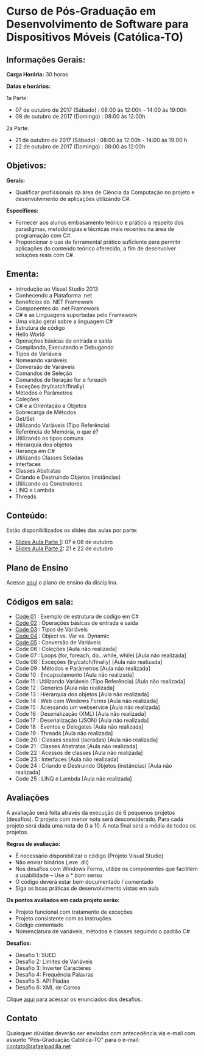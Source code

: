 # Curso de Pós-Graduação em **Desenvolvimento de Software para Dispositivos Móveis** (Católica-TO)

## Informações Gerais:

**Carga Horária:** 30 horas

**Datas e horários:** 

1a Parte:
* 07 de outubro de 2017 (Sábado)  : 08:00 às 12:00h - 14:00 às 19:00h
* 08 de outubro de 2017 (Domingo) : 08:00 às 12:00h

2a Parte:
* 21 de outubro de 2017 (Sábado)  : 08:00 às 12:00h - 14:00 às 19:00 h
* 22 de outubro de 2017 (Domingo) : 08:00 às 12:00h

## Objetivos:

**Gerais:**
* Qualificar profissionais da área de Ciência da Computação no projeto e desenvolvimento de aplicações utilizando C#.

**Específicos:**
* Fornecer aos alunos embasamento teórico e prático a respeito dos paradigmas, metodologias e técnicas mais recentes na área de programação com C#.
* Proporcionar o uso de ferramental prático suficiente para permitir aplicações do conteúdo teórico oferecido, a fim de desenvolver soluções reais com C#.

## Ementa:

* Introdução ao Visual Studio 2013
* Conhecendo a Plataforma .net
* Benefícios do .NET Framework 
* Componentes do .net Framework
* C# e as Linguagens suportadas pelo Framework
* Uma visão geral sobre a linguagem C#
* Estrutura de código
* Hello World
* Operações básicas de entrada e saída
* Compilando, Executando e Debugando
* Tipos de Variáveis
* Nomeando variáveis
* Conversão de Variáveis
* Comandos de Seleção
* Comandos de Iteração for e foreach
* Exceções (try/catch/finally)
* Métodos e Parâmetros
* Coleções
* C# e a Orientação a Objetos
* Sobrecarga de Métodos
* Get/Set
* Utilizando Variáveis (Tipo Referência)
* Referência de Memória, o que é?
* Utilizando os tipos comuns
* Hierarquia dos objetos
* Herança em C#
* Utilizando Classes Seladas
* Interfaces
* Classes Abstratas
* Criando e Destruindo Objetos (instâncias)
* Utilizando os Construtores
* LINQ e Lambda
* Threads

## Conteúdo: 

Estão disponibilizados os slides das aulas por parte:

* [Slides Aula Parte 1](https://github.com/rafaelpadilla/Pos-Palmas/blob/master/Docs/Aula_V2%20-%20Parte%201.pdf): 07 e 08 de outubro
* [Slides Aula Parte 2](https://github.com/rafaelpadilla/Pos-Palmas/blob/master/Docs/Aula_V2%20-%20Parte%202.pdf): 21 e 22 de outubro


## Plano de Ensino

Acesse [aqui](https://github.com/rafaelpadilla/Pos-Palmas/blob/master/Docs/PLANO%20DE%20ENSINO%20-%20C%23.pdf) o plano de ensino da disciplina.
				  
## Códigos em sala:

* [Code 01](https://github.com/rafaelpadilla/Pos-Palmas/tree/master/Codes/Code%2001)  : Exemplo de estrutura de código em C#
* [Code 02](https://github.com/rafaelpadilla/Pos-Palmas/tree/master/Codes/Code%2002)  : Operações básicas de entrada e saída
* [Code 03](https://github.com/rafaelpadilla/Pos-Palmas/tree/master/Codes/Code%2003)  : Tipos de Variáveis
* [Code 04](https://github.com/rafaelpadilla/Pos-Palmas/tree/master/Codes/Code%2004)  : Object vs. Var vs. Dynamic
* [Code 05](https://github.com/rafaelpadilla/Pos-Palmas/tree/master/Codes/Code%2005)  : Conversão de Variáveis
* Code 06  : Coleções [Aula não realizada]
* Code 07  : Loops (for, foreach, do...while, while) [Aula não realizada]
* Code 08  : Exceções (try/catch/finally) [Aula não realizada]
* Code 09  : Métodos e Parâmetros [Aula não realizada]
* Code 10  : Encapsulamento [Aula não realizada]
* Code 11  : Utilizando Variáveis (Tipo Referência) [Aula não realizada]
* Code 12  : Generics [Aula não realizada]
* Code 13  : Hierarquia dos objetos [Aula não realizada]
* Code 14  : Web com Windows Forms [Aula não realizada]
* Code 15  : Acessando um webservice [Aula não realizada]
* Code 16  : Deserialização (XML) [Aula não realizada]
* Code 17  : Deserialização (JSON) [Aula não realizada]
* Code 18  : Eventos e Delegates [Aula não realizada]
* Code 19  : Threads [Aula não realizada]
* Code 20  : Classes sealed (lacradas) [Aula não realizada]
* Code 21  : Classes Abstratas [Aula não realizada]
* Code 22  : Acessos de classes [Aula não realizada]
* Code 23  : Interfaces [Aula não realizada]
* Code 24  : Criando e Destruindo Objetos (instâncias) [Aula não realizada]
* Code 25  : LINQ e Lambda [Aula não realizada]

## Avaliações

A avaliação  será feita através da execução de 6 pequenos projetos (desafios). O projeto com menor nota será desconsiderado. Para cada projeto será dada uma nota de 0 a 10. A nota final será a média de todos os projetos.

**Regras de avaliação:**
* É necessário disponibilizar o código (Projeto Visual Studio)
* Não enviar binários (.exe .dll)
* Nos desafios com Windows Forms, utilize os componentes que facilitem a usabilidade – Use o * bom senso
* O código deverá estar bem documentado / comentado
* Siga as boas práticas de desenvolvimento vistas em aula

**Os pontos avaliados em cada projeto serão:**
* Projeto funcional com tratamento de exceções
* Projeto consistente com as instruções
* Código comentado
* Nomenclatura de variáveis, métodos e classes seguindo o padrão C#

**Desafios:**
* Desafio 1: SUED
* Desafio 2: Limites de Variáveis
* Desafio 3: Inverter Caracteres
* Desafio 4: Frequência Palavras
* Desafio 5: API Piadas
* Desafio 6: XML de Carros

Clique [aqui](https://github.com/rafaelpadilla/Pos-Palmas/blob/master/Docs/Desafios.pdf) para acessar os enunciados dos desafios.

## Contato

Quaisquer dúvidas deverão ser enviadas com antecedência via e-mail com assunto "Pós-Graduação Católica-TO" para o e-mail: contato@rafaelpadilla.net 


